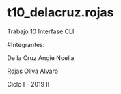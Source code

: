 # t10_delacruz.rojas
Trabajo 10 Interfase CLI

#Integrantes:

De la Cruz Angie Noelia

Rojas Oliva Alvaro

Ciclo I - 2019 II
